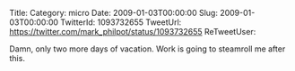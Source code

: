 Title: 
Category: micro
Date: 2009-01-03T00:00:00
Slug: 2009-01-03T00:00:00
TwitterId: 1093732655
TweetUrl: https://twitter.com/mark_philpot/status/1093732655
ReTweetUser: 

Damn, only two more days of vacation.  Work is going to steamroll me after this.